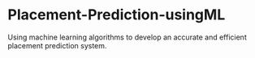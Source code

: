 # Placement-Prediction-usingML
Using machine learning algorithms to develop an accurate and efficient placement prediction system.
